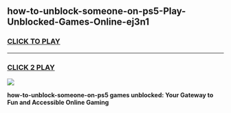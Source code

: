
## how-to-unblock-someone-on-ps5-Play-Unblocked-Games-Online-ej3n1
<h3>
<a href="https://premium76.site?title=how-to-unblock-someone-on-ps5&ref=25A">CLICK TO PLAY</a></h3>
<hr>

<h3>
<a href="https://premium76.site?title=how-to-unblock-someone-on-ps5&ref=25A">CLICK 2 PLAY</a>
  
</h3>

<a href="https://premium76.site?title=how-to-unblock-someone-on-ps5&ref=25A"><img src="https://clearcache.store/games.png"></a>


**how-to-unblock-someone-on-ps5 games unblocked: Your Gateway to Fun and Accessible Online Gaming**
